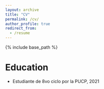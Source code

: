 ```yaml
---
layout: archive
title: "CV"
permalink: /cv/
author_profile: true
redirect_from:
  - /resume
---
```


{% include base_path %}

Education
======
* Estudiante de 8vo ciclo por la PUCP, 2021
  
